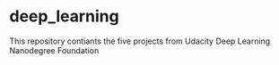 # deep_learning
This repository contiants the five projects from Udacity Deep Learning Nanodegree Foundation
